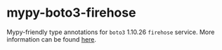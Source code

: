 # mypy-boto3-firehose

Mypy-friendly type annotations for `boto3` 1.10.26 `firehose` service.
More information can be found [here](https://github.com/vemel/mypy_boto3).